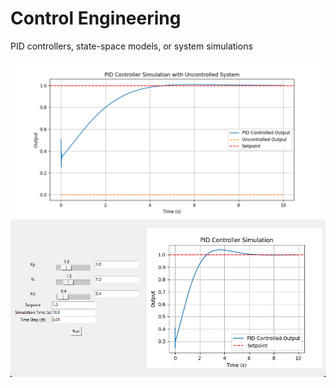 # Control Engineering

PID controllers, state-space models, or system simulations

![pid_sim.py](docs/images/pid_sim_test.png)
![pid_sim_gui.py](docs/images/pid_sim_gui.png)